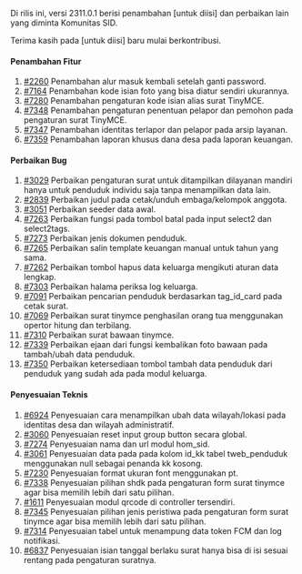 Di rilis ini, versi 2311.0.1 berisi penambahan [untuk diisi] dan perbaikan lain yang diminta Komunitas SID.

Terima kasih pada [untuk diisi] baru mulai berkontribusi.

#### Penambahan Fitur

1. [#2260](https://github.com/OpenSID/premium/issues/2260) Penambahan alur masuk kembali setelah ganti password.
2. [#7164](https://github.com/OpenSID/OpenSID/issues/7164) Penambahan kode isian foto yang bisa diatur sendiri ukurannya.
3. [#7280](https://github.com/OpenSID/OpenSID/issues/7280) Penambahan pengaturan kode isian alias surat TinyMCE.
4. [#7348](https://github.com/OpenSID/OpenSID/issues/7348) Penambahan pengaturan penentuan pelapor dan pemohon pada pengaturan surat TinyMCE.
5. [#7347](https://github.com/OpenSID/OpenSID/issues/7347) Penambahan identitas terlapor dan pelapor pada arsip layanan.
6. [#7359](https://github.com/OpenSID/OpenSID/issues/7359) Penambahan laporan khusus dana desa pada laporan keuangan.

#### Perbaikan Bug

1. [#3029](https://github.com/OpenSID/premium/issues/3029) Perbaikan pengaturan surat untuk ditampilkan dilayanan mandiri hanya untuk penduduk individu saja tanpa menampilkan data lain.
2. [#2839](https://github.com/OpenSID/OpenSID/issues/2839) Perbaikan judul pada cetak/unduh embaga/kelompok anggota.
3. [#3051](https://github.com/OpenSID/OpenSID/issues/3051) Perbaikan seeder data awal.
4. [#7263](https://github.com/OpenSID/OpenSID/issues/7263) Perbaikan fungsi pada tombol batal pada input select2 dan select2tags.
5. [#7273](https://github.com/OpenSID/OpenSID/issues/7273) Perbaikan jenis dokumen penduduk.
6. [#7265](https://github.com/OpenSID/OpenSID/issues/7265) Perbaikan salin template keuangan manual untuk tahun yang sama.
7. [#7262](https://github.com/OpenSID/OpenSID/issues/7262) Perbaikan tombol hapus data keluarga mengikuti aturan data lengkap.
8. [#7303](https://github.com/OpenSID/OpenSID/issues/7303) Perbaikan halama periksa log keluarga.
9. [#7091](https://github.com/OpenSID/OpenSID/issues/7091) Perbaikan pencarian penduduk berdasarkan tag_id_card pada cetak surat.
10. [#7069](https://github.com/OpenSID/OpenSID/issues/7069) Perbaikan surat tinymce penghasilan orang tua menggunakan opertor hitung dan terbilang.
11. [#7310](https://github.com/OpenSID/OpenSID/issues/7310) Perbaikan surat bawaan tinymce.
12. [#7339](https://github.com/OpenSID/OpenSID/issues/7339) Perbaikan ejaan dari fungsi kembalikan foto bawaan pada tambah/ubah data penduduk.
13. [#7350](https://github.com/OpenSID/OpenSID/issues/7350) Perbaikan ketersediaan tombol tambah data penduduk dari penduduk yang sudah ada pada modul keluarga.

#### Penyesuaian Teknis

1. [#6924](https://github.com/OpenSID/OpenSID/issues/6924) Penyesuaian cara menampilkan ubah data wilayah/lokasi pada identitas desa dan wilayah administratif.
2. [#3060](https://github.com/OpenSID/premium/issues/3060) Penyesuaian reset input group button secara global.
3. [#7274](https://github.com/OpenSID/OpenSID/issues/7274) Penyesuaian nama dan url modul hom_sid.
4. [#3061](https://github.com/OpenSID/premium/issues/3061) Penyesuaian data pada pada kolom id_kk tabel tweb_penduduk menggunakan null sebagai penanda kk kosong.
5. [#7230](https://github.com/OpenSID/OpenSID/issues/7230) Penyesuaian format ukuran font menggunakan pt.
6. [#7338](https://github.com/OpenSID/OpenSID/issues/7338) Penyesuaian pilihan shdk pada pengaturan form surat tinymce agar bisa memilih lebih dari satu pilihan.
7. [#1611](https://github.com/OpenSID/premium/issues/1611) Penyesuaian modul qrcode di controller tersendiri.
8. [#7345](https://github.com/OpenSID/OpenSID/issues/7345) Penyesuaian pilihan jenis peristiwa pada pengaturan form surat tinymce agar bisa memilih lebih dari satu pilihan.
9. [#7314](https://github.com/OpenSID/OpenSID/issues/7314) Penyesuaian tabel untuk menampung data token FCM dan log notifikasi.
10. [#6837](https://github.com/OpenSID/OpenSID/issues/6837) Penyesuaian isian tanggal berlaku surat hanya bisa di isi sesuai rentang pada pengaturan suratnya.
